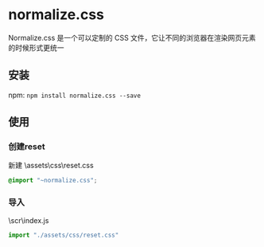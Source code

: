 # normalize.css

Normalize.css 是一个可以定制的 CSS 文件，它让不同的浏览器在渲染网页元素的时候形式更统一

## 安装

npm: `npm install normalize.css --save`

## 使用

### 创建reset

新建 \assets\css\reset.css

``` css
@import "~normalize.css";
```

### 导入

\scr\index.js

``` js
import "./assets/css/reset.css"
```
